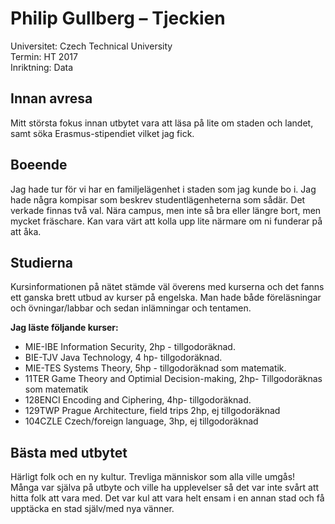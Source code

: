 # Philip Gullberg – Tjeckien

Universitet: Czech Technical University  
Termin: HT 2017  
Inriktning: Data

## Innan avresa

Mitt största fokus innan utbytet vara att läsa på lite om staden och landet, samt söka Erasmus-stipendiet vilket jag fick.

## Boeende

Jag hade tur för vi har en familjelägenhet i staden som jag kunde bo i. Jag hade några kompisar som beskrev studentlägenheterna som sådär. Det verkade finnas två val. Nära campus, men inte så bra eller längre bort, men mycket fräschare. Kan vara värt att kolla upp lite närmare om ni funderar på att åka.

## Studierna

Kursinformationen på nätet stämde väl överens med kurserna och det fanns ett ganska brett utbud av kurser på engelska. Man hade både föreläsningar och övningar/labbar och sedan inlämningar och tentamen.

**Jag läste följande kurser:**

-   MIE-IBE Information Security, 2hp - tillgodoräknad.
-   BIE-TJV Java Technology, 4 hp- tillgodoräknad.
-   MIE-TES Systems Theory, 5hp - tillgodoräknad som matematik.
-   11TER Game Theory and Optimial Decision-making, 2hp- Tillgodoräknas som matematik
-   128ENCI Encoding and Ciphering, 4hp- tillgodoräknad.
-   129TWP Prague Architecture, field trips 2hp, ej tillgodoräknad
-   104CZLE Czech/foreign language, 3hp, ej tillgodoräknad

## Bästa med utbytet

Härligt folk och en ny kultur. Trevliga människor som alla ville umgås! Många var själva på utbyte och ville ha upplevelser så det var inte svårt att hitta folk att vara med. Det var kul att vara helt ensam i en annan stad och få upptäcka en stad själv/med nya vänner.
